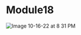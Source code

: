 # Module18


![Image 10-16-22 at 8 31 PM](https://user-images.githubusercontent.com/107082333/196071133-65f2907c-2a5e-44d0-ac48-5cbab8b8fd43.jpeg)
